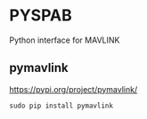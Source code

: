 # PYSPAB
Python interface for MAVLINK

## pymavlink
https://pypi.org/project/pymavlink/

`sudo pip install pymavlink`
